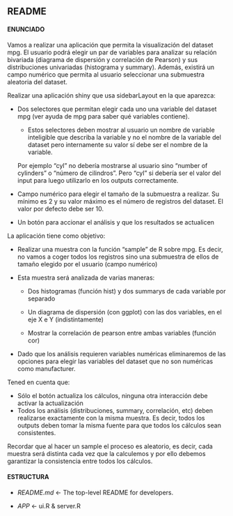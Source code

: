 ## README

#### ENUNCIADO
Vamos a realizar una aplicación que permita la visualización del dataset mpg. El usuario podrá elegir un par de variables para analizar su relación bivariada (diagrama de dispersión y correlación de Pearson) y sus distribuciones univariadas (histograma y summary). Además, existirá un campo numérico que permita al usuario seleccionar una submuestra aleatoria del dataset.

Realizar una aplicación shiny que usa sidebarLayout en la que aparezca:

- Dos selectores que permitan elegir cada uno una variable del dataset mpg (ver ayuda de mpg para saber qué variables contiene).
	- Estos selectores deben mostrar al usuario un nombre de variable inteligible que describa la variable y no el nombre de la variable del dataset pero internamente su valor sí debe ser el nombre de la variable.

	Por ejemplo “cyl” no debería mostrarse al usuario sino “number of cylinders” o “número de cilindros”. Pero “cyl” si debería ser el valor del input para luego utilizarlo en los outputs correctamente.

- Campo numérico para elegir el tamaño de la submuestra a realizar. Su mínimo es 2 y su valor máximo es el número de registros del dataset. El valor por defecto debe ser 10.
- Un botón para accionar el análisis y que los resultados se actualicen

La aplicación tiene como objetivo:

- Realizar una muestra con la función “sample” de R sobre mpg. Es decir, no vamos a coger todos los registros sino una submuestra de ellos de tamaño elegido por el usuario (campo numérico)

- Esta muestra será analizada de varias maneras:
	- Dos histogramas (función hist) y dos summarys de cada variable por separado

	- Un diagrama de dispersión (con ggplot) con las dos variables, en el eje X e Y (indistintamente)

	- Mostrar la correlación de pearson entre ambas variables (función cor)

- Dado que los análisis requieren variables numéricas eliminaremos de las opciones para elegir las variables del dataset que no son numéricas como manufacturer.

Tened en cuenta que:

- Sólo el botón actualiza los cálculos, ninguna otra interacción debe activar la actualización
- Todos los análisis (distribuciones, summary, correlación, etc) deben realizarse exactamente con la misma muestra. Es decir, todos los outputs deben tomar la misma fuente para que todos los cálculos sean consistentes.

Recordar que al hacer un sample el proceso es aleatorio, es decir, cada muestra será distinta cada vez que la calculemos y por ello debemos garantizar la consistencia entre todos los cálculos.

#### ESTRUCTURA

- _README.md_ <- The top-level README for developers.

- _APP_ <- ui.R & server.R 